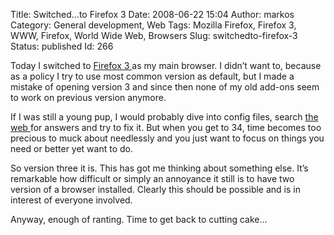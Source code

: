 Title: Switched...to Firefox 3
Date: 2008-06-22 15:04
Author: markos
Category: General development, Web
Tags: Mozilla Firefox, Firefox 3, WWW, Firefox, World Wide Web, Browsers
Slug: switchedto-firefox-3
Status: published
Id: 266

<div>
 <p>
  Today I switched to
  <a class="zem_slink" href="http://www.firefox.com/" rel="homepage" title="Mozilla Firefox">
   Firefox 3
  </a>
  as my main browser. I didn’t want to, because as a policy I try to use most common version as default, but I made a mistake of opening version 3 and since then none of my old add-ons seem to work on previous version anymore.
 </p>
 <p>
  If I was still a young pup, I would probably dive into config files, search
  <a class="zem_slink" href="http://en.wikipedia.org/wiki/World_Wide_Web" rel="wikipedia" title="World Wide Web">
   the web
  </a>
  for answers and try to fix it. But when you get to 34, time becomes too precious to muck about needlessly and you just want to focus on things you need or better yet want to do.
 </p>
 <p>
  So version three it is. This has got me thinking about something else. It’s remarkable how difficult or simply an annoyance it still is to have two version of a browser installed. Clearly this should be possible and is in interest of everyone involved.
 </p>
 <p>
  Anyway, enough of ranting. Time to get back to cutting cake…
 </p>
</div>
